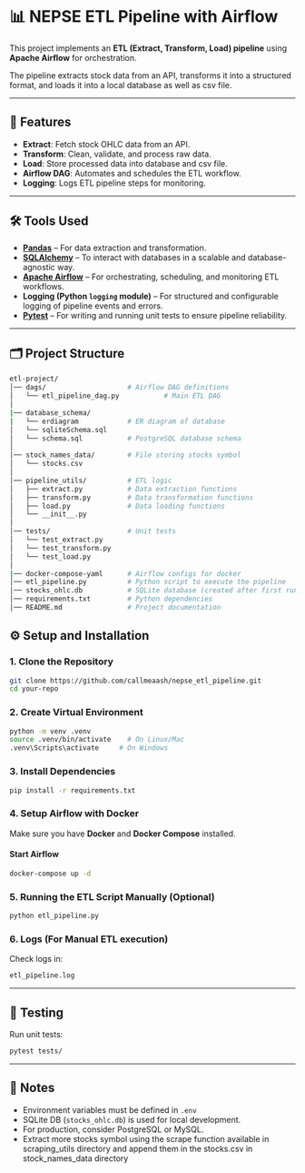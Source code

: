 # 📊 NEPSE ETL Pipeline with Airflow

This project implements an **ETL (Extract, Transform, Load) pipeline** using **Apache Airflow** for orchestration.

The pipeline extracts stock data from an API, transforms it into a structured format, and loads it into a local database as well as csv file.

---

## 🚀 Features
- **Extract**: Fetch stock OHLC data from an API.
- **Transform**: Clean, validate, and process raw data.
- **Load**: Store processed data into database and csv file.
- **Airflow DAG**: Automates and schedules the ETL workflow.
- **Logging**: Logs ETL pipeline steps for monitoring.

---

## 🛠️ Tools Used

- **[Pandas](https://pandas.pydata.org/)** – For data extraction and transformation.
- **[SQLAlchemy](https://www.sqlalchemy.org/)** – To interact with databases in a scalable and database-agnostic way.
- **[Apache Airflow](https://airflow.apache.org/)** – For orchestrating, scheduling, and monitoring ETL workflows.
- **Logging (Python `logging` module)** – For structured and configurable logging of pipeline events and errors.
- **[Pytest](https://docs.pytest.org/)** – For writing and running unit tests to ensure pipeline reliability.


---

## 🗂️ Project Structure
```bash
etl-project/
│── dags/                    # Airflow DAG definitions
│   └── etl_pipeline_dag.py           # Main ETL DAG
│
|── database_schema/
|   └── erdiagram            # ER diagram of database
│   └── sqliteSchema.sql
│   └── schema.sql           # PostgreSQL database schema  
│
│── stock_names_data/        # File storing stocks symbol
│   └── stocks.csv      
│
│── pipeline_utils/          # ETL logic
│   ├── extract.py           # Data extraction functions
│   ├── transform.py         # Data transformation functions
│   ├── load.py              # Data loading functions
│   └── __init__.py
│
│── tests/                   # Unit tests
│   └── test_extract.py
│   └── test_transform.py
│   └── test_load.py
│
|── docker-compose-yaml      # Airflow configs for docker
│── etl_pipeline.py          # Python script to execute the pipeline
│── stocks_ohlc.db           # SQLite database (created after first run)
│── requirements.txt         # Python dependencies
│── README.md                # Project documentation

```

## ⚙️ Setup and Installation

### 1. Clone the Repository
```bash
git clone https://github.com/callmeaash/nepse_etl_pipeline.git
cd your-repo
```

### 2. Create Virtual Environment
```bash
python -m venv .venv
source .venv/bin/activate    # On Linux/Mac
.venv\Scripts\activate     # On Windows
```

### 3. Install Dependencies
```bash
pip install -r requirements.txt
```

### 4. Setup Airflow with Docker
Make sure you have **Docker** and **Docker Compose** installed.



#### Start Airflow
```bash
docker-compose up -d
```


### 5. Running the ETL Script Manually (Optional)
```bash
python etl_pipeline.py
```

### 6. Logs (For Manual ETL execution)
Check logs in:
```bash
etl_pipeline.log
```

---

## 🧪 Testing
Run unit tests:
```bash
pytest tests/
```

---

## 📝 Notes
- Environment variables must be defined in `.env`  
- SQLite DB (`stocks_ohlc.db`) is used for local development.  
- For production, consider PostgreSQL or MySQL.
- Extract more stocks symbol using the scrape function available in scraping_utils directory and append them in the stocks.csv in stock_names_data directory
